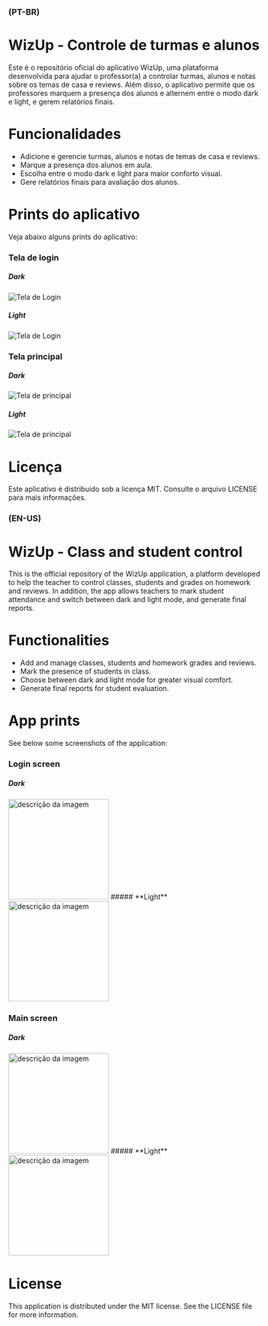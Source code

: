 ### **(PT-BR)**
# **WizUp - Controle de turmas e alunos**
Este é o repositório oficial do aplicativo WizUp, uma plataforma desenvolvida para ajudar o professor(a) a controlar turmas, alunos e notas sobre os temas de casa e reviews. Além disso, o aplicativo permite que os professores marquem a presença dos alunos e alternem entre o modo dark e light, e gerem relatórios finais.

# Funcionalidades
* Adicione e gerencie turmas, alunos e notas de temas de casa e reviews.
* Marque a presença dos alunos em aula.
* Escolha entre o modo dark e light para maior conforto visual.
* Gere relatórios finais para avaliação dos alunos.

# **Prints do aplicativo**
Veja abaixo alguns prints do aplicativo:

### **Tela de login**
##### **Dark**
![Tela de Login](https://i.imgur.com/VdySqYA.jpeg)
##### **Light**
![Tela de Login](https://i.imgur.com/zlmWwHC.jpeg)

### **Tela principal**
##### **Dark**
![Tela de principal](https://i.imgur.com/edfOAeV.jpeg)
##### **Light**
![Tela de principal](https://i.imgur.com/PDpwv3o.jpeg)

# **Licença**
Este aplicativo é distribuído sob a licença MIT. Consulte o arquivo LICENSE para mais informações.


### **(EN-US)**
# **WizUp - Class and student control**
This is the official repository of the WizUp application, a platform developed to help the teacher to control classes, students and grades on homework and reviews. In addition, the app allows teachers to mark student attendance and switch between dark and light mode, and generate final reports.

# Functionalities
* Add and manage classes, students and homework grades and reviews.
* Mark the presence of students in class.
* Choose between dark and light mode for greater visual comfort.
* Generate final reports for student evaluation.

# **App prints**
See below some screenshots of the application:

### **Login screen**
##### **Dark**
<img src="https://i.imgur.com/VdySqYA.jpeg" alt="descrição da imagem" width="200" />
##### **Light**
<img src="https://i.imgur.com/zlmWwHC.jpeg" alt="descrição da imagem" width="200" />

### **Main screen**
##### **Dark**
<img src="https://i.imgur.com/edfOAeV.jpeg" alt="descrição da imagem" width="200" />
##### **Light**
<img src="https://i.imgur.com/PDpwv3o.jpeg" alt="descrição da imagem" width="200" />

# **License**
This application is distributed under the MIT license. See the LICENSE file for more information.